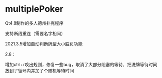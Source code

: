 # multiplePoker
Qt4.8制作的多人德州扑克程序

支持断线重连（需要名字相同）



2021.3.5增加自动判断牌型大小胜负功能



2.8：

增加ctrl+r唤出规则，修复一些bug，取消了大部分阻塞的等待，把洗牌等待时间放到了循环内并加了个随机等待时间